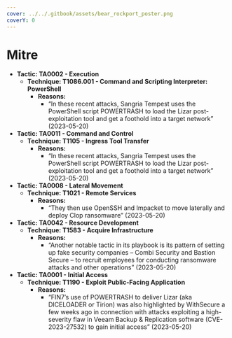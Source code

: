 ```yaml
---
cover: ../../.gitbook/assets/bear_rockport_poster.png
coverY: 0
---
```


# Mitre

* **Tactic: TA0002 - Execution**
  * **Technique: T1086.001 - Command and Scripting Interpreter: PowerShell**
    * **Reasons:**
      * “In these recent attacks, Sangria Tempest uses the PowerShell script POWERTRASH to load the Lizar post-exploitation tool and get a foothold into a target network” (2023-05-20)
* **Tactic: TA0011 - Command and Control**
  * **Technique: T1105 - Ingress Tool Transfer**
    * **Reasons:**
      * “In these recent attacks, Sangria Tempest uses the PowerShell script POWERTRASH to load the Lizar post-exploitation tool and get a foothold into a target network” (2023-05-20)
* **Tactic: TA0008 - Lateral Movement**
  * **Technique: T1021 - Remote Services**
    * **Reasons:**
      * “They then use OpenSSH and Impacket to move laterally and deploy Clop ransomware” (2023-05-20)
* **Tactic: TA0042 - Resource Development**
  * **Technique: T1583 - Acquire Infrastructure**
    * **Reasons:**
      * “Another notable tactic in its playbook is its pattern of setting up fake security companies – Combi Security and Bastion Secure – to recruit employees for conducting ransomware attacks and other operations” (2023-05-20)
* **Tactic: TA0001 - Initial Access**
  * **Technique: T1190 - Exploit Public-Facing Application**
    * **Reasons:**
      * “FIN7’s use of POWERTRASH to deliver Lizar (aka DICELOADER or Tirion) was also highlighted by WithSecure a few weeks ago in connection with attacks exploiting a high-severity flaw in Veeam Backup & Replication software (CVE-2023-27532) to gain initial access” (2023-05-20)
